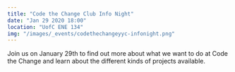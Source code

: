 ```yaml
---
title: "Code the Change Club Info Night"
date: "Jan 29 2020 18:00"
location: "UofC ENE 134"
img: "/images/_events/codethechangeyyc-infonight.png"
---
```


Join us on January 29th to find out more about what we want to do at Code the Change and
learn about the different kinds of projects available.
